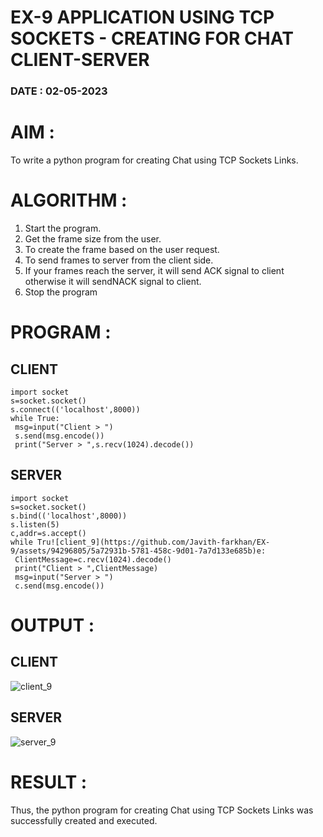 # EX-9 APPLICATION USING TCP SOCKETS - CREATING FOR CHAT CLIENT-SERVER

### DATE : 02-05-2023

# AIM :
To write a python program for creating Chat using TCP Sockets Links.

# ALGORITHM :
1. Start the program.
2. Get the frame size from the user.
3. To create the frame based on the user request.
4. To send frames to server from the client side.
5. If your frames reach the server, it will send ACK signal to client otherwise it
will sendNACK signal to client.
6. Stop the program

# PROGRAM :
## CLIENT
~~~
import socket
s=socket.socket()
s.connect(('localhost',8000))
while True:
 msg=input("Client > ")
 s.send(msg.encode())
 print("Server > ",s.recv(1024).decode())
~~~
## SERVER
~~~
import socket
s=socket.socket()
s.bind(('localhost',8000))
s.listen(5)
c,addr=s.accept()
while Tru![client_9](https://github.com/Javith-farkhan/EX-9/assets/94296805/5a72931b-5781-458c-9d01-7a7d133e685b)e:
 ClientMessage=c.recv(1024).decode()
 print("Client > ",ClientMessage)
 msg=input("Server > ")
 c.send(msg.encode())
~~~

# OUTPUT :
## CLIENT
![client_9](https://github.com/Javith-farkhan/EX-9/assets/94296805/814b2b72-0484-4c45-9927-8d68f0d276e5)

## SERVER
![server_9](https://github.com/Javith-farkhan/EX-9/assets/94296805/8250b010-cbe9-4165-a941-89c5222692cf)



# RESULT :
Thus, the python program for creating Chat using TCP Sockets Links was successfully 
created and executed.
